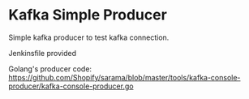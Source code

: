 Kafka Simple Producer
=========================================
Simple kafka producer to test kafka connection.

Jenkinsfile provided

Golang's producer code:
https://github.com/Shopify/sarama/blob/master/tools/kafka-console-producer/kafka-console-producer.go